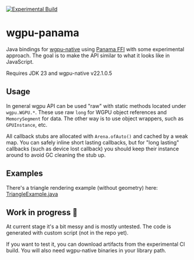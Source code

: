 [![Experimental Build](https://github.com/liskar-dev/wgpu-panama/actions/workflows/main.yml/badge.svg)](https://github.com/liskar-dev/wgpu-panama/actions/workflows/main.yml)

# wgpu-panama

Java bindings for [wgpu-native](https://github.com/gfx-rs/wgpu-native) using [Panama FFI](https://openjdk.org/jeps/424) with some experimental approach. The goal is to make the API similar to what it looks like in JavaScript.

Requires JDK 23 and wgpu-native v22.1.0.5

## Usage

In general wgpu API can be used "raw" with static methods located under `wgpu.WGPU.*`. These use raw `long` for WGPU object references and `MemorySegment` for data. The other way is to use object wrappers, such as `GPUInstance`, etc.

All callback stubs are allocated with `Arena.ofAuto()` and cached by a weak map. You can safely inline short lasting callbacks, but for "long lasting" callbacks (such as device lost callback) you should keep their instance around to avoid GC cleaning the stub up.


## Examples

There's a triangle rendering example (without geometry) here: [TriangleExample.java](examples/TriangleExample.java)

## Work in progress 🚧

At current stage it's a bit messy and is mostly untested. The code is generated with custom script (not in the repo yet).

If you want to test it, you can download artifacts from the experimental CI build. You will also need wgpu-native binaries in your library path.